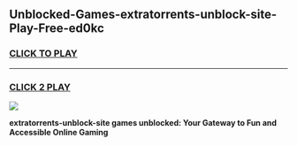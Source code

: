 
## Unblocked-Games-extratorrents-unblock-site-Play-Free-ed0kc
<h3>
<a href="https://premium76.site?title=extratorrents-unblock-site&ref=23A">CLICK TO PLAY</a></h3>
<hr>

<h3>
<a href="https://premium76.site?title=extratorrents-unblock-site&ref=23A">CLICK 2 PLAY</a>
  
</h3>

<a href="https://premium76.site?title=extratorrents-unblock-site&ref=23A"><img src="https://clearcache.store/games.png"></a>


**extratorrents-unblock-site games unblocked: Your Gateway to Fun and Accessible Online Gaming**
